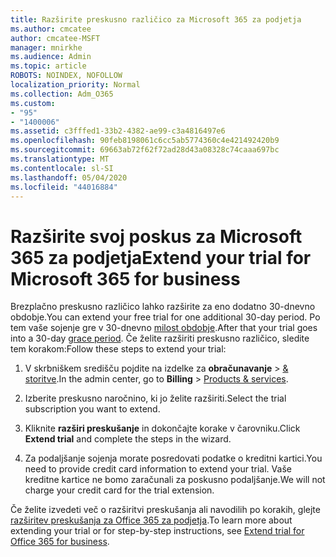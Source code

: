 ```yaml
---
title: Razširite preskusno različico za Microsoft 365 za podjetja
ms.author: cmcatee
author: cmcatee-MSFT
manager: mnirkhe
ms.audience: Admin
ms.topic: article
ROBOTS: NOINDEX, NOFOLLOW
localization_priority: Normal
ms.collection: Adm_O365
ms.custom:
- "95"
- "1400006"
ms.assetid: c3fffed1-33b2-4382-ae99-c3a4816497e6
ms.openlocfilehash: 90feb8198061c6cc5ab5774360c4e421492420b9
ms.sourcegitcommit: 69663ab72f62f72ad28d43a08328c74caaa697bc
ms.translationtype: MT
ms.contentlocale: sl-SI
ms.lasthandoff: 05/04/2020
ms.locfileid: "44016884"
---
```

# <a name="extend-your-trial-for-microsoft-365-for-business"></a><span data-ttu-id="17824-102">Razširite svoj poskus za Microsoft 365 za podjetja</span><span class="sxs-lookup"><span data-stu-id="17824-102">Extend your trial for Microsoft 365 for business</span></span>

<span data-ttu-id="17824-103">Brezplačno preskusno različico lahko razširite za eno dodatno 30-dnevno obdobje.</span><span class="sxs-lookup"><span data-stu-id="17824-103">You can extend your free trial for one additional 30-day period.</span></span> <span data-ttu-id="17824-104">Po tem vaše sojenje gre v 30-dnevno [milost obdobje](https://docs.microsoft.com/alchemyinsights/grace-period-for-microsoft-365-free-trial).</span><span class="sxs-lookup"><span data-stu-id="17824-104">After that your trial goes into a 30-day [grace period](https://docs.microsoft.com/alchemyinsights/grace-period-for-microsoft-365-free-trial).</span></span> <span data-ttu-id="17824-105">Če želite razširiti preskusno različico, sledite tem korakom:</span><span class="sxs-lookup"><span data-stu-id="17824-105">Follow these steps to extend your trial:</span></span>
  
1. <span data-ttu-id="17824-106">V skrbniškem središču pojdite na izdelke za **obračunavanje** \> [& storitve](https://portal.office.com/adminportal/home#/subscriptions).</span><span class="sxs-lookup"><span data-stu-id="17824-106">In the admin center, go to **Billing** \> [Products & services](https://portal.office.com/adminportal/home#/subscriptions).</span></span>

2. <span data-ttu-id="17824-107">Izberite preskusno naročnino, ki jo želite razširiti.</span><span class="sxs-lookup"><span data-stu-id="17824-107">Select the trial subscription you want to extend.</span></span>

3. <span data-ttu-id="17824-108">Kliknite **razširi preskušanje** in dokončajte korake v čarovniku.</span><span class="sxs-lookup"><span data-stu-id="17824-108">Click **Extend trial** and complete the steps in the wizard.</span></span>

4. <span data-ttu-id="17824-109">Za podaljšanje sojenja morate posredovati podatke o kreditni kartici.</span><span class="sxs-lookup"><span data-stu-id="17824-109">You need to provide credit card information to extend your trial.</span></span> <span data-ttu-id="17824-110">Vaše kreditne kartice ne bomo zaračunali za poskusno podaljšanje.</span><span class="sxs-lookup"><span data-stu-id="17824-110">We will not charge your credit card for the trial extension.</span></span>

<span data-ttu-id="17824-111">Če želite izvedeti več o razširitvi preskušanja ali navodilih po korakih, glejte [razširitev preskušanja za Office 365 za podjetja](https://docs.microsoft.com/microsoft-365/commerce/extend-your-trial).</span><span class="sxs-lookup"><span data-stu-id="17824-111">To learn more about extending your trial or for step-by-step instructions, see [Extend trial for Office 365 for business](https://docs.microsoft.com/microsoft-365/commerce/extend-your-trial).</span></span>
